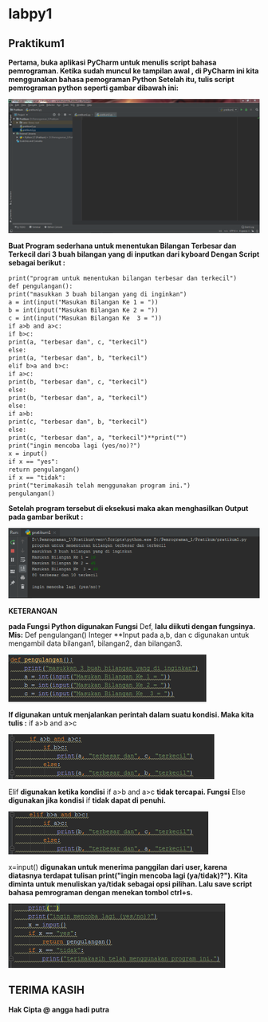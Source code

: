 # labpy1
## Praktikum1

**Pertama, buka aplikasi PyCharm untuk menulis script bahasa pemrograman. Ketika sudah muncul ke tampilan awal , di PyCharm ini kita menggunakan bahasa pemograman Python
Setelah itu, tulis script pemrograman python seperti gambar dibawah ini:**

![1](https://raw.githubusercontent.com/Hadip31/labpy1/master/1.PNG)

**Buat Program sederhana untuk menentukan Bilangan Terbesar dan Terkecil dari 3 buah bilangan yang di inputkan dari kyboard
Dengan Script sebagai berikut :**

	print("program untuk menentukan bilangan terbesar dan terkecil")
	def pengulangan():
	print("masukkan 3 buah bilangan yang di inginkan")
	a = int(input("Masukan Bilangan Ke 1 = "))
	b = int(input("Masukan Bilangan Ke 2 = "))
	c = int(input("Masukan Bilangan Ke  3 = "))
	if a>b and a>c:
	if b>c:
	print(a, "terbesar dan", c, "terkecil")
	else:
	print(a, "terbesar dan", b, "terkecil")
	elif b>a and b>c:
	if a>c:
	print(b, "terbesar dan", c, "terkecil")
	else:
	print(b, "terbesar dan", a, "terkecil")
	else:
	if a>b:
	print(c, "terbesar dan", b, "terkecil")
	else:
	print(c, "terbesar dan", a, "terkecil")**print("")
	print("ingin mencoba lagi (yes/no)?")
	x = input()
	if x == "yes":
	return pengulangan()
	if x == "tidak":
	print("terimakasih telah menggunakan program ini.")
	pengulangan()

**Setelah program tersebut di eksekusi maka akan menghasilkan Output pada gambar berikut :** 

![output](https://raw.githubusercontent.com/Hadip31/labpy1/master/output.PNG)

**KETERANGAN**

**pada Fungsi Python digunakan Fungsi** Def, **lalu diikuti dengan fungsinya. Mis:** Def pengulangan()
Integer **Input pada a,b, dan c digunakan untuk mengambil data bilangan1, bilangan2, dan bilangan3.

![2](https://raw.githubusercontent.com/Hadip31/labpy1/master/2.PNG)

**If digunakan untuk menjalankan perintah dalam suatu kondisi. Maka kita tulis :** if a>b and a>c

![3](https://raw.githubusercontent.com/Hadip31/labpy1/master/3.PNG)

Elif **digunakan ketika kondisi** if a>b and a>c **tidak tercapai.
Fungsi** Else **digunakan jika kondisi** if **tidak dapat di penuhi.**

![4](https://raw.githubusercontent.com/Hadip31/labpy1/master/4.PNG)

x=input() **digunakan untuk menerima panggilan dari user, karena diatasnya terdapat tulisan print("ingin mencoba lagi (ya/tidak)?"). Kita diminta untuk menuliskan ya/tidak sebagai opsi pilihan.
Lalu save script bahasa pemrograman dengan menekan tombol ctrl+s.**

![5](https://raw.githubusercontent.com/Hadip31/labpy1/master/5.PNG)

## TERIMA KASIH
**Hak Cipta @ angga hadi putra**